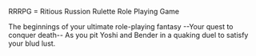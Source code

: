 RRRPG = Ritious Russion Rulette Role Playing Game

The beginnings of your ultimate role-playing fantasy
--Your quest to conquer death--
As you pit Yoshi and Bender in a quaking duel to satisfy your blud lust.

